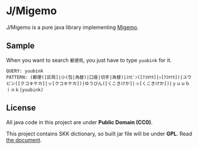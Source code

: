 # J/Migemo

J/Migemo is a pure java library implementing [Migemo](http://0xcc.net/migemo/).

## Sample

When you want to search `郵便局`, you just have to type `yuubink` for it.

```
QUERY: yuubink
PATTERN: (郵便([区局]|小(包|為替)|口座|切手|為替)|ﾕｳﾋﾞﾝ([ｸｺｷｹｶ]|ｯ[ｸｺｷｹｶ])|ユウビン([クコキケカ]|ッ[クコキケカ])|ゆうびん([くこきけか]|っ[くこきけか])|ｙｕｕｂｉｎｋ|yuubink)
```

## License

All java code in this project are under **Public Domain (CC0)**.

This project contains SKK dictionary, so built jar file will be under **GPL**.
Read [the document](http://openlab.jp/skk/skk/main/READMEs/COPYING).
